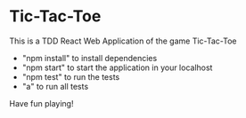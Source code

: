 # Tic-Tac-Toe

This is a TDD React Web Application of the game Tic-Tac-Toe

+ "npm install" to install dependencies
+ "npm start" to start the application in your localhost
+ "npm test" to run the tests
+ "a" to run all tests

Have fun playing!
